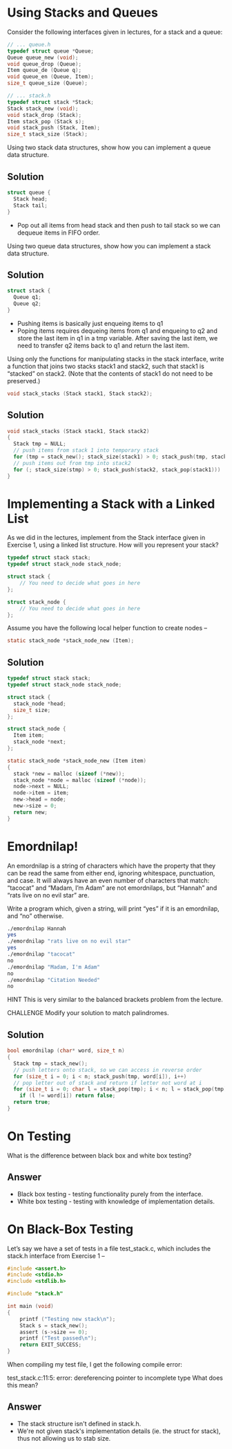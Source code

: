 # Using Stacks and Queues
Consider the following interfaces given in lectures, for a stack and a queue:
```C
// ... queue.h
typedef struct queue *Queue;
Queue queue_new (void);
void queue_drop (Queue);
Item queue_de (Queue q);
void queue_en (Queue, Item);
size_t queue_size (Queue);

// ... stack.h
typedef struct stack *Stack;
Stack stack_new (void);
void stack_drop (Stack);
Item stack_pop (Stack s);
void stack_push (Stack, Item);
size_t stack_size (Stack);
```

Using two stack data structures, show how you can implement a queue data structure.
## Solution
```C
struct queue {
  Stack head;
  Stack tail;
}
```
- Pop out all items from head stack and then push to tail stack so we can dequeue items in FIFO order.

Using two queue data structures, show how you can implement a stack data structure.
## Solution
```C
struct stack {
  Queue q1;
  Queue q2;
}
```
- Pushing items is basically just enqueing items to q1
- Poping items requires dequeing items from q1 and enqueing to q2 and store the last item in q1 in a tmp variable. After saving the last item, we need to transfer q2 items back to q1 and return the last item.

Using only the functions for manipulating stacks in the stack interface, write a function that joins two stacks stack1 and stack2, such that stack1 is “stacked” on stack2. (Note that the contents of stack1 do not need to be preserved.)
```C
void stack_stacks (Stack stack1, Stack stack2);
```
## Solution
```C
void stack_stacks (Stack stack1, Stack stack2)
{
  Stack tmp = NULL;
  // push items from stack 1 into temporary stack
  for (tmp = stack_new(); stack_size(stack1) > 0; stack_push(tmp, stack_pop(stack1)))
  // push items out from tmp into stack2
  for (; stack_size(stmp) > 0; stack_push(stack2, stack_pop(stack1)))
}
```

# Implementing a Stack with a Linked List
As we did in the lectures, implement from the Stack interface given in Exercise 1, using a linked list structure. How will you represent your stack?
```C
typedef struct stack stack;
typedef struct stack_node stack_node;

struct stack {
	// You need to decide what goes in here
};

struct stack_node {
	// You need to decide what goes in here
};
```
Assume you have the following local helper function to create nodes –
```C
static stack_node *stack_node_new (Item);
```
## Solution
```C
typedef struct stack stack;
typedef struct stack_node stack_node;

struct stack {
  stack_node *head;
  size_t size;
};

struct stack_node {
  Item item;
  stack_node *next;
};

static stack_node *stack_node_new (Item item)
{
  stack *new = malloc (sizeof (*new));
  stack_node *node = malloc (sizeof (*node));
  node->next = NULL;
  node->item = item;
  new->head = node;
  new->size = 0;
  return new;
}
```

# Emordnilap!
An emordnilap is a string of characters which have the property that they can be read the same from either end, ignoring whitespace, punctuation, and case. It will always have an even number of characters that match: “tacocat” and “Madam, I’m Adam” are not emordnilaps, but “Hannah” and “rats live on no evil star” are.

Write a program which, given a string, will print “yes” if it is an emordnilap, and “no” otherwise.
```Bash
./emordnilap Hannah
yes
./emordnilap "rats live on no evil star"
yes
./emordnilap "tacocat"
no
./emordnilap "Madam, I'm Adam"
no
./emordnilap "Citation Needed"
no
```
HINT This is very similar to the balanced brackets problem from the lecture.

CHALLENGE Modify your solution to match palindromes.
## Solution
```C
bool emordnilap (char* word, size_t n)
{
  Stack tmp = stack_new();
  // push letters onto stack, so we can access in reverse order
  for (size_t i = 0; i < n; stack_push(tmp, word[i]), i++)
  // pop letter out of stack and return if letter not word at i
  for (size_t i = 0; char l = stack_pop(tmp); i < n; l = stack_pop(tmp), i++)
    if (l != word[i]) return false;
  return true;
}
```

# On Testing
What is the difference between black box and white box testing?
## Answer
- Black box testing - testing functionality purely from the interface.
- White box testing - testing with knowledge of implementation details.

# On Black-Box Testing
Let’s say we have a set of tests in a file test_stack.c, which includes the stack.h interface from Exercise 1 –
```C
#include <assert.h>
#include <stdio.h>
#include <stdlib.h>

#include "stack.h"

int main (void)
{
	printf ("Testing new stack\n");
	Stack s = stack_new();
	assert (s->size == 0);
	printf ("Test passed\n");
	return EXIT_SUCCESS;
}
```
When compiling my test file, I get the following compile error:

test_stack.c:11:5: error: dereferencing pointer to incomplete type
What does this mean?
## Answer
- The stack structure isn't defined in stack.h.
- We're not given stack's implementation details (ie. the struct for stack), thus not allowing us to stab size.